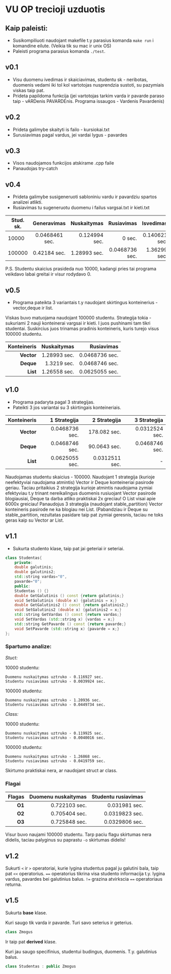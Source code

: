 # VU OP trecioji uzduotis

## Kaip paleisti:
+ Susikompiliuoti naudojant makefile t.y parasius komanda `make run` i komandine eilute. (Veikia tik su mac ir unix OS)
+ Paleisti programa parasius komanda `./test`.

## v0.1
+ Visu duomenu ivedimas ir skaiciavimas, studentu sk - neribotas, duomenis vedami iki tol kol vartotojas nusprendzia sustoti, su pazymiais viskas taip pat.
+ Prideta papildoma funkcija (jei vartotojas tarkim varda ir pavarde paraso taip - vARDenis PAVARDEnis. Programa issaugos - Vardenis Pavardenis)
## v0.2
+ Prideta galimybe skaityti is failo - kursiokai.txt
+ Surusiavimas pagal vardus, jei vardai lygus - pavardes
## v0.3
+ Visos naudojamos funkcijos atskirame .cpp faile
+ Panaudojas try-catch
## v0.4
+ Prideta galimybe susigeneruoti sabloniniu vardu ir pavardziu spartos analizei atlikti.
+ Rusiavimas tu sugeneruotu duomenu i failus vargsai.txt ir kieti.txt

|   Stud. sk.   |   Generavimas   |   Nuskaitymas   |   Rusiavimas   |   Isvedimas   | 
| ------------- |:-------------:| -----:|-----:|-----:|
| 10000 | 0.0468461 sec. |0.124994 sec. |   0 sec. |   0.140621 sec. |
| 100000 | 0.42184 sec. | 1.28993 sec. |   0.0468736 sec. | 1.36299 sec. |

P.S. Studentu skaicius prasideda nuo 10000, kadangi pries tai programa veikdavo labai greitai ir visur rodydavo 0.

## v0.5
+ Programa pateikta 3 variantais t.y naudojant skirtingus konteinerius - vector,deque ir list.

Viskas buvo matuojama naudojant 100000 studentu. Strategija tokia - sukuriami 2 nauji konteinerai vargsai ir kieti. I juos pushinami tam tikri studentai. Suskircius juos trinamas pradinis konteineris, kuris turejo visus 100000 studentu.

|   Konteineris   |   Nuskaitymas   |   Rusiavimas   |
|-----:|-----:|-----:|
|   **Vector** |   1.28993 sec. | 0.0468736 sec. | 
|   **Deque** |   1.3219 sec. | 0.0468746 sec. | 
|   **List** |   1.26558 sec. | 0.0625055 sec. | 
## v1.0
+ Programa padaryta pagal 3 strategijas.
+ Pateikti 3 jos variantai su 3 skirtingais konteineriais.

|   Konteineris   |   1 Strategija   |    2 Strategija     |    3 Strategija     |
|-----:|-----:|-----:|-----:|
|   **Vector** |  0.0468736 sec. | 178.082 sec. | 0.0312524 sec. | 
|   **Deque** |  0.0468746 sec. | 90.0643 sec. | 0.0468746 sec. | 
|   **List** |   0.0625055 sec. | 0.0312511 sec. | - | 

Naudojamas studentu skaicius - 100000. Naudojant 1 strategija (kurioje neefektyviai naudojama atmintis) Vector ir Deque konteineriai pasirode geriau. Taciau pritaikius 2 strategija kurioje atmintis naudojama zymiai efektyviau t.y trinant nereikalingus duomenis rusiuojant Vector pasirode blogiausiai, Deque ta darba atliko praktiskai 2x greciau! O List visai apie 6000x greiciau! Panaudojus 3 strategija (naudojant stable_partition) Vector konteineris pasirode ne ka blogiau nei List. (Pabandziau ir Deque su stable_partition, rezultatas pasidare taip pat zymiai geresnis, taciau ne toks geras kaip su Vector ar List.

## v1.1
+ Sukurta studento klase, taip pat jai geteriai ir seteriai.
```C++
class Studentas{
    private:
    double galutinis;
    double galutinis2;
    std::string vardas="0",
    pavarde="0";
    public:
    Studentas () {}
    double GetGalutinis () const {return galutinis;}
    void SetGalutinis (double x) {galutinis = x;}
    double GetGalutinis2 () const {return galutinis2;}
    void SetGalutinis2 (double x) {galutinis2 = x;}
    std::string GetVardas () const {return vardas;}
    void SetVardas (std::string x) {vardas = x;}
    std::string GetPavarde () const {return pavarde;}
    void SetPavarde (std::string x) {pavarde = x;}
};
```
### Spartumo analize:

_Stuct:_

10000 studentu:

 ```
Duomenu nuskaitymas uztruko - 0.116927 sec.
Studentu rusiavimas uztruko - 0.0039924 sec.
 ```
 
100000 studentu:
 
```
Duomenu nuskaitymas uztruko - 1.20936 sec.
Studentu rusiavimas uztruko - 0.0449734 sec.
```

_Class:_

10000 studentu:

 ```
Duomenu nuskaitymas uztruko - 0.119925 sec.
Studentu rusiavimas uztruko - 0.0040016 sec.
 ```
 
100000 studentu:
 
 ```
Duomenu nuskaitymas uztruko - 1.26868 sec.
Studentu rusiavimas uztruko - 0.0419759 sec.
 ```
 
Skirtumo praktiskai nera, ar naudojant struct ar class.

### Flagai
|   Flagas   |   Duomenu nuskaitymas  |    Studentu rusiavimas     |
|-----:|-----:|-----:|
|  **O1** |  0.722103 sec. | 0.031981 sec. |
|  **O2** |  0.705404 sec. | 0.0319823 sec. |
|  **O3** |  0.725848 sec. | 0.0329806 sec. |

Visur buvo naujami 100000 studentu.
Tarp paciu flagu skirtumas nera didelis, taciau palyginus su paprastu `-o` skirtumas didelis!

## v1.2
Sukurti `<` ir `>`  operatoriai, kurie lygina studentus pagal ju galutini bala, taip pat `<<` operatorius.
`==` operatorius tikrina visa studento informacija t.y. lygina vardus, pavardes bei galutinius balus.
`!=` grazina atvirkscia `==` operatoriaus returna.

## v1.5
Sukurta **base** klase.

Kuri saugo tik varda ir pavarde. Turi savo seterius ir geterius.
```C++
class Zmogus
```
Ir taip pat **derived** klase.

Kuri jau saugo specifinius, studentui budingus, duomenis. T.y. galutinius balus.
```C++
class Studentas : public Zmogus
```
